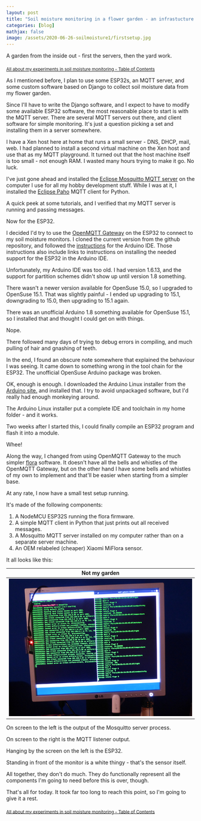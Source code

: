 ```yaml
---
layout: post
title: "Soil moisture monitoring in a flower garden - an infrastucture for testing my ideas"
categories: [blog]
mathjax: false
image: /assets/2020-06-26-soilmoisture1/firstsetup.jpg
---    
```

A garden from the inside out - first the servers, then the yard work.

<sub>[All about my experiments in soil moisture monitoring - Table of Contents](soilmoisture-toc)</sub>


As I mentioned before, I plan to use some ESP32s, an MQTT server, and some custom software based on Django to collect soil moisture data from my flower garden.

Since I'll have to write the Django software, and I expect to have to modify some available ESP32 software, the most reasonable place to start is with the MQTT server.  There are several MQTT servers out there, and client software for simple monitoring.  It's just a question picking a set and installing them in a server somewhere.

I have a Xen host here at home that runs a small server - DNS, DHCP, mail, web.  I had planned to install a second virtual machine on the Xen host and use that as my MQTT playground.  It turned out that the host machine itself is too small - not enough RAM.  I wasted many hours trying to make it go.  No luck.

I've just gone ahead and installed the [Eclipse Mosquitto MQTT server](https://mosquitto.org/) on the computer I use for all my hobby development stuff.  While I was at it, I installed the [Eclipse Paho](http://www.eclipse.org/paho/) MQTT client for Python.

A quick peek at some tutorials, and I verified that my MQTT server is running and passing messages.

Now for the ESP32.

I decided I'd try to use the [OpenMQTT Gateway](https://github.com/1technophile/OpenMQTTGateway) on the ESP32 to connect to my soil moisture monitors.  I cloned the current version from the github repository, and followed the [instructions](https://docs.openmqttgateway.com/upload/arduino-ide.html) for the Arduino IDE.  Those instructions also include links to instructions on installing the needed support for the ESP32 in the Arduino IDE.

Unfortunately, my Arduino IDE was too old.  I had version 1.6.13, and the support for partition schemes didn't show up until version 1.8 something.

There wasn't a newer version available for OpenSuse 15.0, so I upgraded to OpenSuse 15.1.  That was slightly painful - I ended up upgrading to 15.1, downgrading to 15.0, then upgrading to 15.1 again.

There was an unofficial Arduino 1.8 something available for OpenSuse 15.1, so I installed that and thought I could get on with things.

Nope.

There followed many days of trying to debug errors in compiling, and much pulling of hair and gnashing of teeth.

In the end, I found an obscure note somewhere that explained the behaviour I was seeing.  It came down to something wrong in the tool chain for the ESP32.  The unofficial OpenSuse Arduino package was broken.

OK, enough is enough.  I downloaded the Arduino Linux installer from the [Arduino site.](https://www.arduino.cc/en/Main/Donate) and installed that.  I try to avoid unpackaged software, but I'd really had enough monkeying around.

The Arduino Linux installer put a complete IDE and toolchain in my home folder - and it works.  

Two weeks after I started this, I could finally compile an ESP32 program and flash it into a module.

Whee!

Along the way, I changed from using OpenMQTT Gateway to the much simpler [flora](https://github.com/sidddy/flora) software.  It doesn't have all the bells and whistles of the OpenMQTT Gateway, but on the other hand I have some bells and whistles of my own to implement and that'll be easier when starting from a simpler base.

At any rate, I now have a small test setup running.

It's made of the following components:

1. A NodeMCU ESP32S running the flora firmware.
2. A simple MQTT client in Python that just prints out all received messages.
3. A Mosquitto MQTT server installed on my computer rather than on a separate server machine.
4. An OEM relabeled (cheaper) Xiaomi MiFlora sensor.

It all looks like this:

|Not my garden|
|-------------|
|![Not my garden](/assets/2020-06-26-soilmoisture1/firstsetup.jpg)|

On screen to the left is the output of the Mosquitto server process.

On screen to the right is the MQTT listener output.

Hanging by the screen on the left is the ESP32.

Standing in front of the monitor is a white thingy - that's the sensor itself.

All together, they don't do much.  They do functionally represent all the components I'm going to need before this is over, though.

That's all for today.  It took far too long to reach this point, so I'm going to give it a rest.

<sub>[All about my experiments in soil moisture monitoring - Table of Contents](soilmoisture-toc)</sub>

